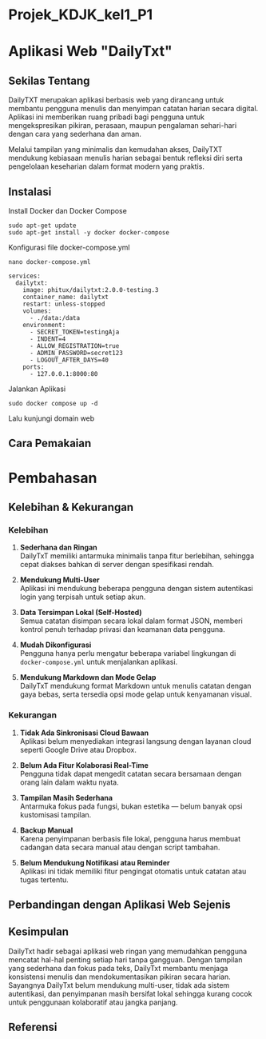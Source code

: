 # Projek_KDJK_kel1_P1

# Aplikasi Web "DailyTxt"

## Sekilas Tentang

DailyTXT merupakan aplikasi berbasis web yang dirancang untuk membantu pengguna menulis dan menyimpan catatan harian secara digital. Aplikasi ini memberikan ruang pribadi bagi pengguna untuk mengekspresikan pikiran, perasaan, maupun pengalaman sehari-hari dengan cara yang sederhana dan aman.

Melalui tampilan yang minimalis dan kemudahan akses, DailyTXT mendukung kebiasaan menulis harian sebagai bentuk refleksi diri serta pengelolaan keseharian dalam format modern yang praktis.

## Instalasi

Install Docker dan Docker Compose
```
sudo apt-get update
sudo apt-get install -y docker docker-compose
```

Konfigurasi file docker-compose.yml
```
nano docker-compose.yml
```
```
services:
  dailytxt:
    image: phitux/dailytxt:2.0.0-testing.3
    container_name: dailytxt
    restart: unless-stopped
    volumes:
      - ./data:/data
    environment:
      - SECRET_TOKEN=testingAja
      - INDENT=4
      - ALLOW_REGISTRATION=true
      - ADMIN_PASSWORD=secret123
      - LOGOUT_AFTER_DAYS=40
    ports:
      - 127.0.0.1:8000:80
```

Jalankan Aplikasi
```
sudo docker compose up -d
```

Lalu kunjungi domain web

## Cara Pemakaian

# Pembahasan

## Kelebihan & Kekurangan

### Kelebihan

1. **Sederhana dan Ringan**  
   DailyTxT memiliki antarmuka minimalis tanpa fitur berlebihan, sehingga cepat diakses bahkan di server dengan spesifikasi rendah.

2. **Mendukung Multi-User**  
   Aplikasi ini mendukung beberapa pengguna dengan sistem autentikasi login yang terpisah untuk setiap akun.

3. **Data Tersimpan Lokal (Self-Hosted)**  
   Semua catatan disimpan secara lokal dalam format JSON, memberi kontrol penuh terhadap privasi dan keamanan data pengguna.

4. **Mudah Dikonfigurasi**  
   Pengguna hanya perlu mengatur beberapa variabel lingkungan di `docker-compose.yml` untuk menjalankan aplikasi.

5. **Mendukung Markdown dan Mode Gelap**  
   DailyTxT mendukung format Markdown untuk menulis catatan dengan gaya bebas, serta tersedia opsi mode gelap untuk kenyamanan visual.

### Kekurangan

1. **Tidak Ada Sinkronisasi Cloud Bawaan**  
   Aplikasi belum menyediakan integrasi langsung dengan layanan cloud seperti Google Drive atau Dropbox.

2. **Belum Ada Fitur Kolaborasi Real-Time**  
   Pengguna tidak dapat mengedit catatan secara bersamaan dengan orang lain dalam waktu nyata.

3. **Tampilan Masih Sederhana**  
   Antarmuka fokus pada fungsi, bukan estetika — belum banyak opsi kustomisasi tampilan.

4. **Backup Manual**  
   Karena penyimpanan berbasis file lokal, pengguna harus membuat cadangan data secara manual atau dengan script tambahan.

5. **Belum Mendukung Notifikasi atau Reminder**  
   Aplikasi ini tidak memiliki fitur pengingat otomatis untuk catatan atau tugas tertentu.

## Perbandingan dengan Aplikasi Web Sejenis

## Kesimpulan

DailyTxt hadir sebagai aplikasi web ringan yang memudahkan pengguna mencatat hal-hal penting setiap hari tanpa gangguan. Dengan tampilan yang sederhana dan fokus pada teks, DailyTxt membantu menjaga konsistensi menulis dan mendokumentasikan pikiran secara harian. Sayangnya DailyTxt belum mendukung multi-user, tidak ada sistem autentikasi, dan penyimpanan masih bersifat lokal sehingga kurang cocok untuk penggunaan kolaboratif atau jangka panjang.

## Referensi
